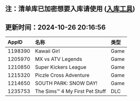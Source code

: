 ## 注：清单库已加密想要入库请使用 ([入库工具](https://github.com/BlankTMing/ManifestAutoUpdate/releases))

## 更新时间：2024-10-26 20:16:56
| AppID | 名称 | 类型  |
| :-------------------- | :----------------------------- | :----------- |
| 1198390 | Kawaii Girl| Game |
| 1205970 | MX vs ATV Legends| Game |
| 1210850 | Super Kickers League| Game |
| 1215320 | Piczle Cross Adventure| Game |
| 1214650 | SOUTH PARK: SNOW DAY!| Game |
| 1235753 | The Sims™ 4 My First Pet Stuff| DLC |
